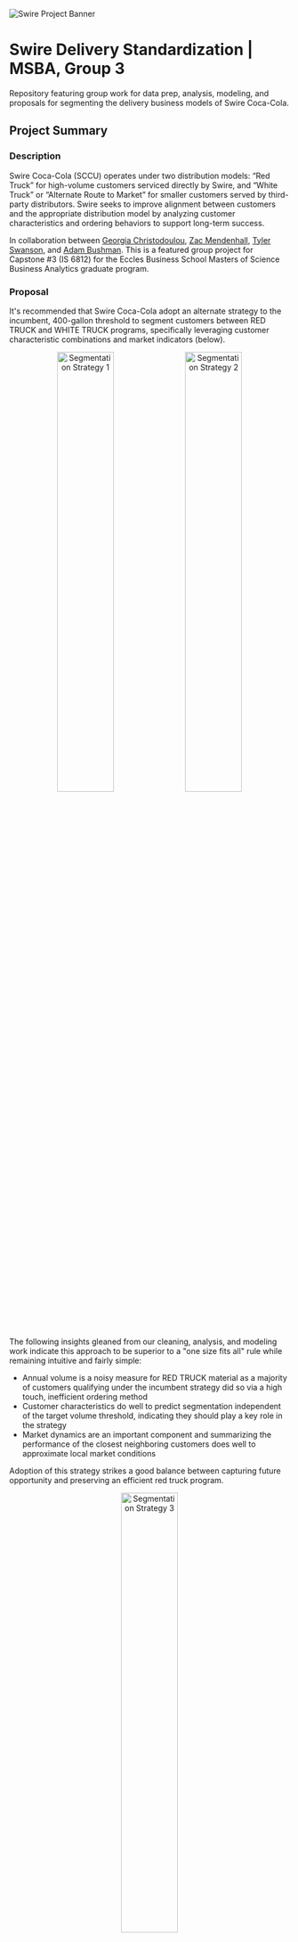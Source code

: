 ![Swire Project Banner](./misc/swire-banner.png)

# Swire Delivery Standardization | MSBA, Group 3

Repository featuring group work for data prep, analysis, modeling, and proposals for segmenting the delivery business models of Swire Coca-Cola.


## Project Summary

### Description

Swire Coca-Cola (SCCU) operates under two distribution models: “Red Truck” for high-volume customers serviced directly by Swire, and “White Truck” or “Alternate Route to Market” for smaller customers served by third-party distributors. Swire seeks to improve alignment between customers and the appropriate distribution model by analyzing customer characteristics and ordering behaviors to support long-term success.

In collaboration between [Georgia Christodoulou](https://www.linkedin.com/in/georgia-christodoulou-29a187120/), [Zac Mendenhall](https://www.linkedin.com/in/zachary-mendenhall/), [Tyler Swanson](https://www.linkedin.com/in/tyler-jacob-swanson/), and [Adam Bushman](https://www.linkedin.com/in/adamrbushman/). This is a featured group project for Capstone #3 (IS 6812) for the Eccles Business School Masters of Science Business Analytics graduate program.

### Proposal

It's recommended that Swire Coca-Cola adopt an alternate strategy to the incumbent, 400-gallon threshold to segment customers between RED TRUCK and WHITE TRUCK programs, specifically leveraging customer characteristic combinations and market indicators (below).

<p align="center">
  <img src="misc/segmentation-strategy-1.png" alt="Segmentation Strategy 1" width="45%" />
  <img src="misc/segmentation-strategy-2.png" alt="Segmentation Strategy 2" width="45%" />
</p>

The following insights gleaned from our cleaning, analysis, and modeling work indicate this approach to be superior to a "one size fits all" rule while remaining intuitive and fairly simple:

* Annual volume is a noisy measure for RED TRUCK material as a majority of customers qualifying under the incumbent strategy did so via a high touch, inefficient ordering method
* Customer characteristics do well to predict segmentation independent of the target volume threshold, indicating they should play a key role in the strategy
* Market dynamics are an important component and summarizing the performance of the closest neighboring customers does well to approximate local market conditions

Adoption of this strategy strikes a good balance between capturing future opportunity and preserving an efficient red truck program. 

<p align="center">
  <img src="misc/segmentation-strategy-3.png" alt="Segmentation Strategy 3" width="45%" />
</p>

We found this strategy to retain 56% more volume in 2025 than the incumbent strategy, while achieving 86% of the incumbent strategy's RED TRUCK program efficient of 2025 volume per $100 of delivery costs.

We recommend Swire Coca-Cola validate the results of this project with original data sets and implement components thereof to improve the segmentation strategy for delivery model programs. 

Thank you,

Adam, Georgia, Tyler, Zac


## How to Leverage Our Work

### Recommended Sequence

We've organized our work into folders representing the sequential nature of our work with relevant resources therein. You'll find icons in the below list, with 💡 indicating an *FYI* and 🏃‍♀️ indicating an action to perform. We recommend accessing these resources in the following order:

1. 💡 In the `/problem` directory, review our assessment of the business problem presented by Swire and our initial plan for finding solutions thereto.
2. 🏃‍♀️ In the `/data/original` directory, add Swire's version of the original four (4) files (below). Most of the subsequent code files reference these:
    * `customer_address_and_zip_mapping.csv`
    * `customer_profile.csv`
    * `delivery_cost_data.xlsx`
    * `transactional_data.csv`
3. 💡 Extracts from our code will be saved in the `/data/derived` directory. This was done to reduce repetitive runtime and make resources available to disparate files.
4. 💡 Be sure to install required packages used throughout code files.
5. 🏃‍♀️ In the `/prep` directory, leverage our cleaning script to combine the files and set up the basis for ensuing analysis.
6. 🏃‍♀️ In the `/eda` directory, you may run code that explored the raw and cleaned version of the files, informing how we would model the problem for a solution. 
7. 🏃‍♀️ In the `/modeling` directory, execute code we wrote to test approaches for modeling the business problem.
8. 🏃‍♀️ In the `/presentation` directory, you'll find the final presentation and code resources that informed its content, including:
    * `segmentation-strategy.Rmd` implements the proposed segmentation logic.
    * `presentation-code.Rmd` leverages the resulting segmentation with analysis for the presentation.

Below is a diagram of the folders that follow the sequence of our work:

```mermaid
flowchart LR

classDef node color:#cd0720,stroke:#cd0720,fill:#ffffff

A(problem)
A:::node-->B(data/original);
B:::node-->C(prep);
C:::node-->D(eda);
D:::node-->E(modeling);
E:::node-->F(presentation);
```

### Gettings Started with Libraries

As mentioned in step #3, to run our code without issue, we highly recommend installing the following packages:

For a quick install, we recommend running the following script:

#### **📦 Data Wrangling & Import**
- `tidyverse` – Core data manipulation, tidying, reading, and plotting  
- `data.table` – High-performance data manipulation  
- `janitor` – Cleaning column names and messy data  
- `fastDummies` – One-hot encoding  
- `readxl` – Read Excel files  

#### **📊 Data Visualization**
- `ggplot2` – (Included in `tidyverse`, but listed here for context)  
- `factoextra` – Visualize clustering results  
- `leaflet` – Interactive mapping  
- `Cairo` – High-quality graphic outputs  

#### **📑 Reporting**
- `gt` – Create beautiful tables  
- `kableExtra` – Enhanced tables in Markdown/HTML  
- `rmarkdown` – Render R Markdown documents  
- `knitr` – Knitting dynamic reports  

#### **📈 Descriptive & Exploratory Stats**
- `skimr` – Quick-look summaries  
- `psych` – Psychological and descriptive stats  
- `Metrics` – Evaluation metrics for regression/classification  

#### **⏳ Date & String Handling**
- `lubridate` – Dates and times  
- `stringr` – String manipulation  

#### **🤖 Machine Learning & Modeling**
- `tidymodels` – Unified modeling framework  
- `caret` – Classic modeling framework  
- `glmnet` – Regularized regression (lasso, ridge)  
- `xgboost` – Gradient boosting  
- `randomForest` – Random forest classifier  
- `ROSE` – Resampling for imbalanced classification  
- `smotefamily` – SMOTE and related techniques  
- `Metrics` – Performance evaluation  

#### **🔍 Clustering & Unsupervised Learning**
- `tidyclust` – Clustering (within `tidymodels` ecosystem)  
- `dbscan` – Density-based clustering  
- `dendextend` – Dendrogram extensions  
- `cluster` – General clustering algorithms  
- `FNN` – Nearest neighbors  
- `kernlab` – Kernel-based clustering  
- `factoextra` – Visualization of clustering results  

#### **🧮 Math & Computation**
- `Matrix` – Matrix algebra  
- `parallel` – Parallel computation  

#### **🌍 Geospatial**
- `geosphere` – Geospatial distance and related calculations  


```r
# List of unique libraries to install
packages <- c(
  "tidyverse", "data.table", "janitor", "fastDummies", "readxl",
  "factoextra", "leaflet", "Cairo",
  "gt", "kableExtra", "rmarkdown", "knitr",
  "skimr", "psych", "Metrics",
  "lubridate", "stringr",
  "tidymodels", "caret", "glmnet", "xgboost", "randomForest", "ROSE", "smotefamily",
  "tidyclust", "dbscan", "dendextend", "cluster", "FNN", "kernlab",
  "Matrix", "parallel",
  "geosphere"
)

# Check against already installed libraries
installed <- rownames(installed.packages())
to_install <- setdiff(packages, installed)

# Install
if (length(to_install)) {
  install.packages(to_install)
} else {
  print("All packages are already installed.")
}
```

You should now be ready to execute any of the code files in the repository, though we recommend adhering to the order prescribed above.


## Repository Overview

The repository includes various files and directories. Below is a more detailed look into the file structure. While not representative of all resources, it provides a visual guide to the descriptions thus far.

```
|-- 📁 root
	|-- 📄 README.md
	|-- 📁 presentation
		|-- 📄 final-presentation.pdf
		|-- 📄 presentation-code.html
		|-- 📄 presentation-code.Rmd
		|-- 📄 segmentation-strategy.html
		|-- 📄 segmentation-strategy.Rmd
		|-- 📁 imgs
	|-- 📁 modeling
		|-- 📄 group-modeling.html
		|-- 📄 group-modeling.Rmd
		|-- 📁 imgs
	|-- 📁 eda
		|-- 📄 group-eda.html
		|-- 📄 group-eda.Rmd
	|-- 📁 prep
		|-- 📄 data-cleaning.html
		|-- 📄 data-cleaning.Rmd
	|-- 📁 data
	    |-- 📄 README.md
		|-- 📁 derived
		|-- 📁 original
        |-- 📁 problem
            |-- 📄 business-problem-statement.pdf
        |-- 📁 misc
	    |-- 📄 swire-banner.png
	    |-- 📄 styles.css
```


## Content Map

Below we've included a list of the primary pieces of content included in the presentation and where to find its source code:

* **Average Transaction Amount**
    * We found this to be a superior measure to annual volume.
    * While referenced in many places, you'll find the content mostly discussed in slides #6 and #28.
    * You'll find source code for this in `/presentation/presentation-code.Rmd`, lines 377-433.

* **Customer Characteristics**
    * These informed our insight that such characteristics are powerful indicators for RED TRUCK material.
    * This content was largely referenced on slides #7-8, #29-30, and #36.
    * You'll find source code for this in `/modeling/group-modeling.Rmd`, lines 380-852.

* **Neighboring Customers**
    * Summary figures for the performance of the 5 most neighboring customers was found to be a helpful way to approximate local market conditions.
    * This content was largely referenced on slides #9-10 and #31.
    * You'll find source code for this in `/modeling/group-modeling.Rmd`, lines 856-1090.

* **Segmentation Strategy**
    * Our proposed strategy for segmenting customers.
    * This content was largely referenced on slides #12-14, and #32-34.
    * You'll find source code for deriving these segments in `/presentation/segmentation-strategy.Rmd`, lines 105-154.
    * You'll find source code for the insight of <1 yr customer tenure in `/presentation/presentation-code.Rmd`, lines 377-443.

* **Segmentation Strategy**
    * Our proposed strategy for segmenting customers.
    * This content was largely referenced on slides #12-14, #32-34, and #37.
    * You'll find source code for deriving these segments in `/presentation/segmentation-strategy.Rmd`, lines 105-154.

* **Segmentation Results**
    * Our segmentation strategy was summarized in a few measures.
    * This content was largely referenced on slides #15-16.
    * You'll find source code for these values in `/presentation/presentation-code.Rmd`, lines 30-54.

* **Distribution of Customers by Segment**
    * Our segmentation strategy was visualized between measures of volume and efficiency.
    * This content was seen in slide #15.
    * You'll find source code for these values in `/presentation/presentation-code.Rmd`, lines 339-374.

* **Future Opportunity**
    * Our segmentation strategy better captures future opportunity than the incumbent strategy, measured through 2025 gallons + cases retained in RED TRUCK by each strategy while missed from the other.
    * This content was seen in slide #20.
    * You'll find source code for these values in `/presentation/presentation-code.Rmd`, lines 122-142.

* **RED TRUCK Program Efficiency**
    * Our segmentation strategy captures most of the program efficiency seen in the incumbent strategy; this was measured through 2025 gallons + cases volume in RED TRUCK for every $100 of 2025 delivery costs.
    * This content was seen in slide #21.
    * You'll find source code for these values in `/presentation/presentation-code.Rmd`, lines 284-306.

* **Opportunity Cost**
    * Our segmentation strategy outperforms the incumbent strategy by reducing opportunity cost of rerouting customers to WHITE TRUCK; measured through 2025 gallons + cases volume segmented to WHITE TRUCK.
    * This content was seen in slide #38.
    * You'll find source code for these values in `/presentation/presentation-code.Rmd`, lines 145-161.

* **Delivery Costs**
    * Our segmentation strategy does well to recoup most the delivery costs seen from the incumbent strategy; measured through delivery of 2025 gallons + cases segmented to WHITE TRUCK.
    * This content was seen in slide #39.
    * You'll find source code for these values in `/presentation/presentation-code.Rmd`, lines 164-180.

* **Labor Costs**
    * Our segmentation strategy does well to recoup most the estimated cost of labor (sales & customer service) needed to support accounts prior to WHITE TRUCK segmentation.
    * This content was seen in slide #40.
    * You'll find source code for these values in `/presentation/presentation-code.Rmd`, lines 183-281.

* **Labor Assumptions**
    * An assumption for labor was necessary to derive an estimate for the above value.
    * This content was seen in slide #42.
    * You'll find source code for this logic in `/presentation/presentation-code.Rmd`, lines 183-281.

* **Delivery Costs**
    * The above values rely on an assumption for 2025 volume.
    * This content was seen in slide #41.
    * You'll find source code for this logic in `/presentation/presentation-code.Rmd`, lines 61-114.


## Stipulation

All analyses, insights, and recommendations presented in this repository were developed using the resources provided by Swire, including sanitized datasets, data dictionaries, related documentation, and follow-up Q&A. All findings and proposals are grounded in the data and materials supplied, and reflect interpretations derived solely from those resources.

It is understood that the data provided may have been sanitized or modified for confidentiality or other purposes, and therefore may not fully represent the original source data. As such, Swire is strongly encouraged to validate all insights, figures, and recommendations against their original datasets before pursuing any implementation or business action.

In cases where discrepancies arise between results generated from the repository and those derived from Swire’s original data, we recommend Swire reconcile any inconsistencies. Final implementation should be based on Swire’s informed assessment of actual results and business context.
